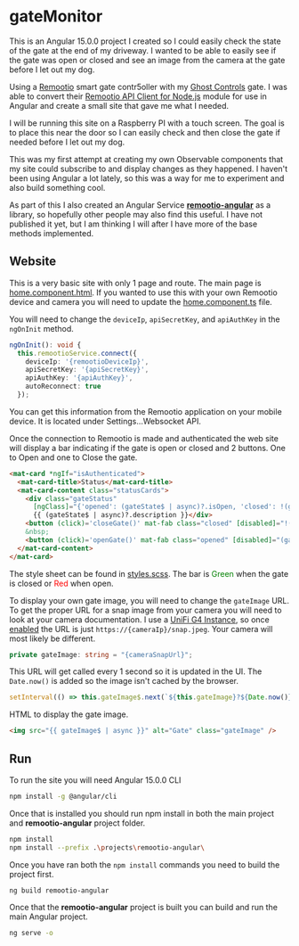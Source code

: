 # gateMonitor

This is an Angular 15.0.0 project I created so I could easily check the state of the gate at the end of my driveway.  I wanted to be able to easily see if the gate was open or closed and see an image from the camera at the gate before I let out my dog.  

Using a [Remootio](https://www.remootio.com/) smart gate contr5oller with my [Ghost Controls](https://ghostcontrols.com) gate.  I was able to convert their [Remootio API Client for Node.js](https://github.com/remootio/remootio-api-client-node) module for use in Angular and create a small site that gave me what I needed.

I will be running this site on a Raspberry PI with a touch screen.  The goal is to place this near the door so I can easily check and then close the gate if needed before I let out my dog.

This was my first attempt at creating my own Observable components that my site could subscribe to and display changes as they happened.  I haven't been using Angular a lot lately, so this was a way for me to experiment and also build something cool.

As part of this I also created an Angular Service **[remootio-angular](./projects/remootio-angular/README.md)** as a library, so hopefully other people may also find this useful.  I have not published it yet, but I am thinking I will after I have more of the base methods implemented.

## Website

This is a very basic site with only 1 page and route.  The main page is [home.component.html](./src/app/pages/home/home.component.html).  If you wanted to use this with your own Remootio device and camera you will need to update the [home.component.ts](./src/app/pages/home/home.component.ts) file.

You will need to change the `deviceIp`, `apiSecretKey`, and `apiAuthKey` in the `ngOnInit` method.

```ts
ngOnInit(): void {
  this.remootioService.connect({
    deviceIp: '{remootioDeviceIp}',
    apiSecretKey: '{apiSecretKey}',
    apiAuthKey: '{apiAuthKey}',
    autoReconnect: true
  });
```

You can get this information from the Remootio application on your mobile device.  It is located under Settings...Websocket API.

Once the connection to Remootio is made and authenticated the web site will display a bar indicating if the gate is open or closed and 2 buttons.  One to Open and one to Close the gate.

```html
<mat-card *ngIf="isAuthenticated">
  <mat-card-title>Status</mat-card-title>
  <mat-card-content class="statusCards">
    <div class="gateStatus"
      [ngClass]="{'opened': (gateState$ | async)?.isOpen, 'closed': !(gateState$ | async)?.isOpen}">
      {{ (gateState$ | async)?.description }}</div>
    <button (click)='closeGate()' mat-fab class="closed" [disabled]="!(gateState$ | async)?.isOpen">Close</button>
    &nbsp;
    <button (click)='openGate()' mat-fab class="opened" [disabled]="(gateState$ | async)?.isOpen">Open</button>
  </mat-card-content>
</mat-card>
```

The style sheet can be found in [styles.scss](./src/styles.scss).  The bar is <span style="color:green">Green</span> when the gate is closed or <span style="color:red">Red</span> when open.

To display your own gate image, you will need to change the `gateImage` URL.  To get the proper URL for a snap image from your camera you will need to look at your camera documentation.  I use a [UniFi G4 Instance](https://store.ui.com/collections/unifi-protect/products/camera-g4-instant), so once [enabled](https://jjj.blog/2019/12/get-snap-jpeg-from-unifi-protect-cameras/) the URL is just `https://{cameraIp}/snap.jpeg`.  Your camera will most likely be different.

```ts
private gateImage: string = "{cameraSnapUrl}";
```

This URL will get called every 1 second so it is updated in the UI.  The `Date.now()` is added so the image isn't cached by the browser.

```ts
setInterval(() => this.gateImage$.next(`${this.gateImage}?${Date.now()}`), 1000);
```

HTML to display the gate image.
```html
<img src="{{ gateImage$ | async }}" alt="Gate" class="gateImage" />
```

## Run

To run the site you will need Angular 15.0.0 CLI

```bash
npm install -g @angular/cli
```

Once that is installed you should run npm install in both the main project and **remootio-angular** project folder.

```bash
npm install
npm install --prefix .\projects\remootio-angular\
```

Once you have ran both the `npm install` commands you need to build the project first.

```bash
ng build remootio-angular
```

Once that the **remootio-angular** project is built you can build and run the main Angular project.

```bash
ng serve -o
```